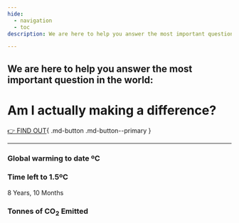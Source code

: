 ```yaml
---
hide:
  - navigation
  - toc
description: We are here to help you answer the most important question in the world. Am I actually making a difference?

---
```


<script type='text/javascript' src='https://climateclock.net/wp-content/themes/C2D/js/jquery.min.js'></script>
<script type='text/javascript' src='https://climateclock.net/wp-content/themes/C2D/js/jquery.isMobile.min.js'></script>
<script type='text/javascript' src='https://climateclock.net/wp-content/themes/C2D/js/magnific-popup.min.js'></script>
<script type='text/javascript' src='https://climateclock.net/wp-content/themes/C2D/js/CO2Calculator.js?r=202111041017&#038;ver=4.7.26'></script>
<script type='text/javascript' src='https://climateclock.net/wp-content/themes/C2D/js/scripts.js?r=202111041017&#038;ver=4.7.26'></script>


## We are here to help you answer the most important question in the world:

# Am I actually making a difference?

[👉 FIND OUT](../solutions){ .md-button .md-button--primary }

---

<div id="clock">
  <h3 id="global-temp">Global warming to date ºC</h3>
  <div id="global-temp-container"><span id="globaltemp" class="bold grad"></span></div>
  <h3 id="time-to-two">Time left to 1.5ºC</h3>
  <div id="timecountdown"></div>
  <p>8 Years, 10 Months</p>
  <h3 id="tonnes">Tonnes of CO<sub>2</sub> Emitted</h3>      
  <div id="carbontonnes"></div>
</div>

<!--
<script src="https://climateclock.world/widget-v2.js" async></script>
<climate-clock />
-->

[^footnote]: Numbers from [climateclock.net](https://climateclock.net){:target="_blank" }